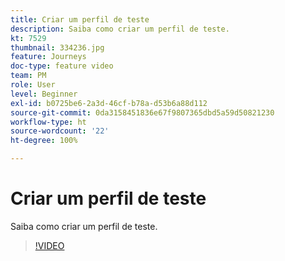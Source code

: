 ```yaml
---
title: Criar um perfil de teste
description: Saiba como criar um perfil de teste.
kt: 7529
thumbnail: 334236.jpg
feature: Journeys
doc-type: feature video
team: PM
role: User
level: Beginner
exl-id: b0725be6-2a3d-46cf-b78a-d53b6a88d112
source-git-commit: 0da3158451836e67f9807365dbd5a59d50821230
workflow-type: ht
source-wordcount: '22'
ht-degree: 100%

---
```


# Criar um perfil de teste

Saiba como criar um perfil de teste.

>[!VIDEO](https://video.tv.adobe.com/v/334236?quality=12)
